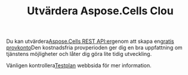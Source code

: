 ﻿---
title: Utvärdera Aspose.Cells Clou
second_title: Aspose.Cells Cloud Documen
type: docs
url: /sv/evaluate-aspose-cells/
description: Aspose.Cells Molnet stöder Excel för att skapa, konvertera, sammanfoga, dela, skydda, hantera interna objekt och så vidare.
weight: 60
kwords: Excel, Office Moln, REST API, Kalkylblad, PDF, CSV, Json, Markdown, Utvärdera Aspose.Cells Moln
---
 Du kan utvärdera[Aspose.Cells REST API:er](http://apireference.aspose.cloud/cells/)genom att skapa en[gratis provkonto](https://dashboard.aspose.cloud)Den kostnadsfria provperioden ger dig en bra uppfattning om tjänstens möjligheter och låter dig göra lite tidig utveckling.

 Vänligen kontrollera[Testplan](https://purchase.aspose.cloud/trial) webbsida för mer information.


